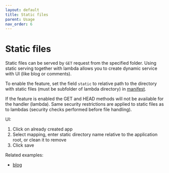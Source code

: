 ```yaml
---
layout: default
title: Static files
parent: Usage
nav_order: 6
---
```

# Static files

Static files can be served by `GET` request from the specified folder.
Using static serving together with lambda allows you to create dynamic service with UI (like blog or comments).

To enable the feature, set the field `static` to relative path to the directory with static files
 (must be subfolder of lambda directory)  in [manifest](../../usage/manifest). 

If the feature is enabled the GET and HEAD methods will not be available for the handler (lambda).
Same security restrictions are applied to static files as to lambdas (security checks performed before file handling).

UI:

1. Click on already created app
2. Select mapping, enter static directory name relative to the application root, or clean it to remove
3. Click save

Related examples:

* [blog](../../examples/blog)
